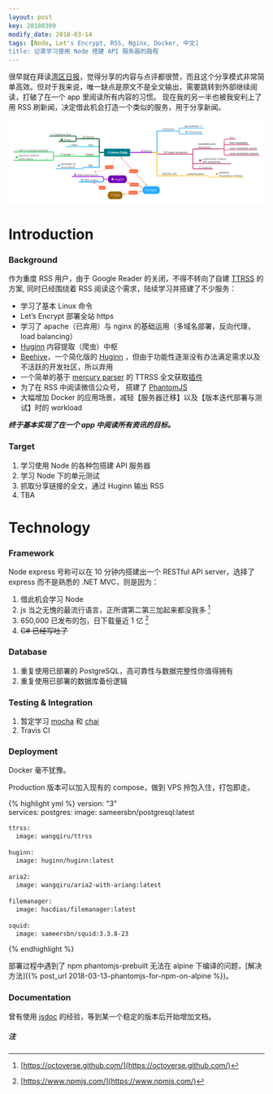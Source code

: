 ```yaml
---
layout: post
key: 20180309
modify_date: 2018-03-14
tags: [Node, Let's Encrypt, RSS, Nginx, Docker, 中文]
title: 记录学习使用 Node 搭建 API 服务器的路程
---
```


很早就在拜读[湾区日报]( [https://wanqu.co/b/7/2015-05-24-behind-the-scenes.html](https://wanqu.co/b/7/2015-05-24-behind-the-scenes.html) )，觉得分享的内容与点评都很赞，而且这个分享模式非常简单高效。但对于我来说，唯一缺点是原文不是全文输出，需要跳转到外部继续阅读，打破了在一个 app 里阅读所有内容的习惯。 现在我的另一半也被我安利上了用 RSS 刷新闻，决定借此机会打造一个类似的服务，用于分享新闻。

![Mindmap](/assets/images/2018-03-09/mindmap.png)

<!--more-->

# Introduction
### Background
作为重度 RSS 用户，由于 Google Reader 的关闭，不得不转向了自建 [TTRSS]( [https://tt-rss.org/](https://tt-rss.org/) ) 的方案, 同时已经围绕着 RSS 阅读这个需求，陆续学习并搭建了不少服务：
* 学习了基本 Linux 命令
* Let’s Encrypt 部署全站 https
* 学习了 apache（已弃用）与 nginx 的基础运用（多域名部署，反向代理，load balancing）
* [Huginn]( [https://github.com/huginn/huginn](https://github.com/huginn/huginn) ) 内容提取（爬虫）中枢
* [Beehive]( [https://github.com/muesli/beehive](https://github.com/muesli/beehive) )，一个简化版的 [Huginn]( [https://github.com/huginn/huginn](https://github.com/huginn/huginn) ) ，但由于功能性逐渐没有办法满足需求以及不活跃的开发社区，所以弃用
* 一个简单的基于 [mercury parser]( [https://mercury.postlight.com/web-parser/](https://mercury.postlight.com/web-parser/) ) 的 TTRSS 全文获取[插件]( [https://github.com/WangQiru/mercury_fulltext](https://github.com/WangQiru/mercury_fulltext) )
* 为了在 RSS 中阅读微信公众号， 搭建了 [PhantomJS]( [http://phantomjs.org/](http://phantomjs.org/) )
* 大幅增加 Docker 的应用场景，减轻【服务器迁移】以及【版本迭代部署与测试】时的 workload

***终于基本实现了在一个 app 中阅读所有资讯的目标。***

### Target
1. 学习使用 Node 的各种包搭建 API 服务器
2. 学习 Node 下的单元测试
3. 抓取分享链接的全文，通过 Huginn 输出 RSS
4. TBA

# Technology
### Framework 
Node express 号称可以在 10 分钟内搭建出一个 RESTful API server，选择了 express 而不是熟悉的 .NET MVC，则是因为：

1. 借此机会学习 Node
2. js 当之无愧的最流行语言，正所谓第二第三加起来都没我多 [^1]
3. 650,000 已发布的包，日下载量近 1 亿 [^2]
4. ~~C# 已经写吐了~~

### Database
1. 重复使用已部署的 PostgreSQL，高可靠性与数据完整性你值得拥有
2. 重复使用已部署的数据库备份逻辑

### Testing & Integration
1. 暂定学习 [mocha](https://mochajs.org/) 和 [chai](http://chaijs.com/)
2. Travis CI

### Deployment
Docker 毫不犹豫。

Production 版本可以加入现有的 compose，做到 VPS 拎包入住，打包即走。

{% highlight yml %}
version: "3"  
services:
    postgres:
      image: sameersbn/postgresql:latest

    ttrss:
      image: wangqiru/ttrss
      
    huginn:
      image: huginn/huginn:latest
          
    aria2:
      image: wangqiru/aria2-with-ariang:latest
    
    filemanager:
      image: hacdias/filemanager:latest

    squid:
      image: sameersbn/squid:3.3.8-23
{% endhighlight %}

部署过程中遇到了 npm phantomjs-prebuilt 无法在 alpine 下编译的问题，[解决方法]({% post_url 2018-03-13-phantomjs-for-npm-on-alpine %})。

### Documentation
曾有使用 [jsdoc](http://usejsdoc.org/) 的经验，等到某一个稳定的版本后开始增加文档。



##### 注
[^1]:  [https://octoverse.github.com/](https://octoverse.github.com/) 
[^2]:  [https://www.npmjs.com/](https://www.npmjs.com/) 
